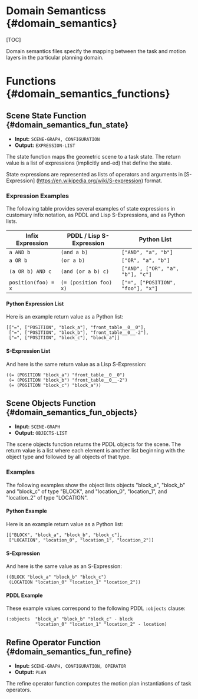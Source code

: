 Domain Semanticss {#domain_semantics}
==============

[TOC]

Domain semantics files specify the mapping between the task and motion
layers in the particular planning domain.

Functions {#domain_semantics_functions}
=========


Scene State Function {#domain_semantics_fun_state}
--------------------

* **Input:** `SCENE-GRAPH, CONFIGURATION`
* **Output:** `EXPRESSION-LIST`

The state function maps the geometric scene to a task state.  The
return value is a list of expressions (implicitly and-ed) that define
the state.

State expressions are represented as lists of operators and arguments
in [S-Expression] (https://en.wikipedia.org/wiki/S-expression) format.


### Expression Examples

The following table provides several examples of state expressions in
customary infix notation, as PDDL and Lisp S-Expressions, and as
Python lists.

| Infix Expression    | PDDL / Lisp S-Expression |  Python List  |
|---------------------|--------------------------|-----------------------|
|  `a AND b`          |  `(and a b)`             |  `["AND", "a", "b"]`  |
|  `a OR b`           |  `(or a b)`              |  `["OR", "a", "b"]`   |
| `(a OR b) AND c`    |  `(and (or a b) c)`      |  `["AND", ["OR", "a", "b"], "c"]` |
| `position(foo) = x` | `(= (position foo) x)`   |  `["=", ["POSITION", "foo"], "x"]` |


#### Python Expression List

Here is an example return value as a Python list:

~~~~~~~~~~~~~~~~~~~~~~~~~~~~~~~~~~~{.c}
[["=", ["POSITION", "block_a"], "front_table__0__0"],
 ["=", ["POSITION", "block_b"], "front_table__0__-2"],
 ["=", ["POSITION", "block_c"], "block_a"]]
~~~~~~~~~~~~~~~~~~~~~~~~~~~~~~~~~~~


#### S-Expression List

And here is the same return value as a Lisp S-Expression:

~~~~~~~~~~~~~~~~~~~~~~~~~~~~~~~~~~~{.c}
((= (POSITION "block_a") "front_table__0__0")
 (= (POSITION "block_b") "front_table__0__-2")
 (= (POSITION "block_c") "block_a"))
~~~~~~~~~~~~~~~~~~~~~~~~~~~~~~~~~~~



Scene Objects Function {#domain_semantics_fun_objects}
----------------------

* **Input:** `SCENE-GRAPH`
* **Output:** `OBJECTS-LIST`

The scene objects function returns the PDDL objects for the scene.
The return value is a list where each element is another list
beginning with the object type and followed by all objects of that
type.

### Examples

The following examples show the object lists objects "block_a",
"block_b" and "block_c" of type "BLOCK", and "location_0",
"location_1", and "location_2" of type "LOCATION".

#### Python Example

Here is an example return value as a Python list:

~~~~~~~~~~~~~~~~~~~~~~~~~~~~~~~~~~~~~~~~~~~~~~~~~~{.c}
[["BLOCK", "block_a", "block_b", "block_c"],
 ["LOCATION", "location_0", "location_1", "location_2"]]
~~~~~~~~~~~~~~~~~~~~~~~~~~~~~~~~~~~~~~~~~~~~~~~~~~

#### S-Expression

And here is the same value as an S-Expression:

~~~~~~~~~~~~~~~~~~~~~~~~~~~~~~~~~~~~~~~~~~~~~~~~~~{.c}
((BLOCK "block_a" "block_b" "block_c")
 (LOCATION "location_0" "location_1" "location_2"))
~~~~~~~~~~~~~~~~~~~~~~~~~~~~~~~~~~~~~~~~~~~~~~~~~~

#### PDDL Example

These example values correspond to the following PDDL `:objects`
clause:

~~~~~~~~~~~~~~~~~~~~~~~~~~~~~~~~~~~~~~~~~~~~~~~~~~{.c}
(:objects  "block_a" "block_b" "block_c" - block
           "location_0" "location_1" "location_2" - location)
~~~~~~~~~~~~~~~~~~~~~~~~~~~~~~~~~~~~~~~~~~~~~~~~~~

Refine Operator Function {#domain_semantics_fun_refine}
----------------------

* **Input:** `SCENE-GRAPH, CONFIGURATION, OPERATOR`
* **Output:** `PLAN`

The refine operator function computes the motion plan instantiations
of task operators.
